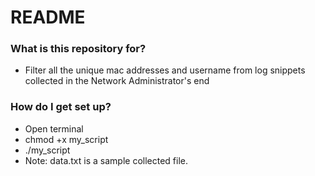 # README #

### What is this repository for? ###

* Filter all the unique mac addresses and username from log snippets collected in the Network Administrator's end

### How do I get set up? ###

* Open terminal
* chmod +x my_script
* ./my_script
* Note: data.txt is a sample collected file.


